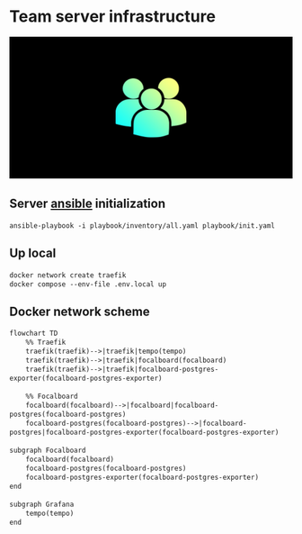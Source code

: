 # Team server infrastructure

![cover](docs/cover.png)

## Server [ansible](https://www.ansible.com) initialization

```shell
ansible-playbook -i playbook/inventory/all.yaml playbook/init.yaml
```

## Up local

```shell
docker network create traefik
docker compose --env-file .env.local up
```

## Docker network scheme

```mermaid
flowchart TD
    %% Traefik
    traefik(traefik)-->|traefik|tempo(tempo)
    traefik(traefik)-->|traefik|focalboard(focalboard)
    traefik(traefik)-->|traefik|focalboard-postgres-exporter(focalboard-postgres-exporter)
    
    %% Focalboard
    focalboard(focalboard)-->|focalboard|focalboard-postgres(focalboard-postgres)
    focalboard-postgres(focalboard-postgres)-->|focalboard-postgres|focalboard-postgres-exporter(focalboard-postgres-exporter)

subgraph Focalboard
    focalboard(focalboard)
    focalboard-postgres(focalboard-postgres)
    focalboard-postgres-exporter(focalboard-postgres-exporter)
end

subgraph Grafana
    tempo(tempo)
end
```